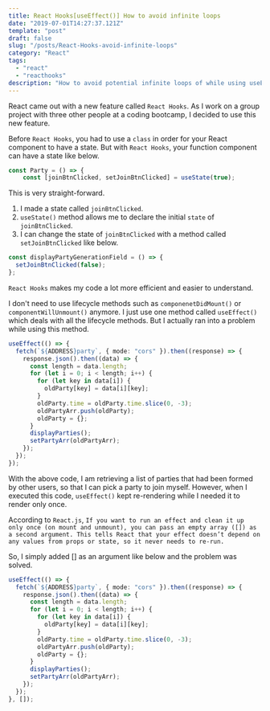 ```yaml
---
title: React Hooks[useEffect()] How to avoid infinite loops
date: "2019-07-01T14:27:37.121Z"
template: "post"
draft: false
slug: "/posts/React-Hooks-avoid-infinite-loops"
category: "React"
tags:
  - "react"
  - "reacthooks"
description: "How to avoid potential infinite loops of while using useEffect."
---
```


React came out with a new feature called `React Hooks`. As I work on a group project with three other people at a coding bootcamp, I decided to use this new feature.

Before `React Hooks`, you had to use a `class` in order for your React component to have a state. But with `React Hooks`, your function component can have a state like below.

```typescript
const Party = () => {
    const [joinBtnClicked, setJoinBtnClicked] = useState(true);
```

This is very straight-forward.

1. I made a state called `joinBtnClicked`.
2. `useState()` method allows me to declare the initial `state` of `joinBtnClicked`.
3. I can change the state of `joinBtnClicked` with a method called `setJoinBtnClicked` like below.

```typescript
const displayPartyGenerationField = () => {
  setJoinBtnClicked(false);
};
```

`React Hooks` makes my code a lot more efficient and easier to understand.

I don't need to use lifecycle methods such as `componenetDidMount()` or `componentWillUnmount()` anymore. I just use one method called `useEffect()` which deals with all the lifecycle methods. But I actually ran into a problem while using this method.

```typescript
useEffect(() => {
  fetch(`${ADDRESS}party`, { mode: "cors" }).then((response) => {
    response.json().then((data) => {
      const length = data.length;
      for (let i = 0; i < length; i++) {
        for (let key in data[i]) {
          oldParty[key] = data[i][key];
        }
        oldParty.time = oldParty.time.slice(0, -3);
        oldPartyArr.push(oldParty);
        oldParty = {};
      }
      displayParties();
      setPartyArr(oldPartyArr);
    });
  });
});
```

With the above code, I am retrieving a list of parties that had been formed by other users, so that I can pick a party to join myself. However, when I executed this code, `useEffect()` kept re-rendering while I needed it to render only once.

According to `React.js`,
`If you want to run an effect and clean it up only once (on mount and unmount), you can pass an empty array ([]) as a second argument. This tells React that your effect doesn’t depend on any values from props or state, so it never needs to re-run.`

So, I simply added [] as an argument like below and the problem was solved.

```typescript
useEffect(() => {
  fetch(`${ADDRESS}party`, { mode: "cors" }).then((response) => {
    response.json().then((data) => {
      const length = data.length;
      for (let i = 0; i < length; i++) {
        for (let key in data[i]) {
          oldParty[key] = data[i][key];
        }
        oldParty.time = oldParty.time.slice(0, -3);
        oldPartyArr.push(oldParty);
        oldParty = {};
      }
      displayParties();
      setPartyArr(oldPartyArr);
    });
  });
}, []);
```
